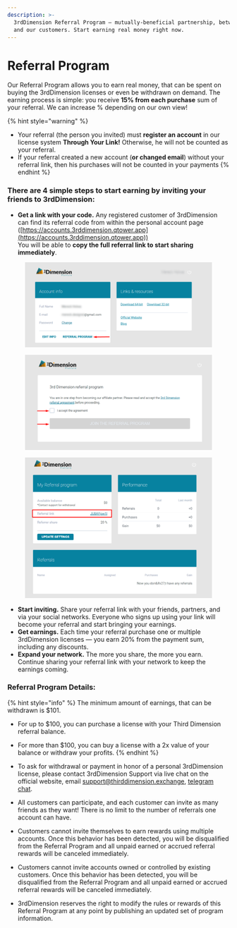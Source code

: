 ```yaml
---
description: >-
  3rdDimension Referral Program — mutually-beneficial partnership, between us
  and our customers. Start earning real money right now.
---
```


# Referral Program

Our Referral Program allows you to earn real money, that can be spent on buying the 3rdDimension licenses or even be withdrawn on demand. The earning process is simple: you receive **15% from each purchase** sum of your referral. We can increase % depending on our own view!

{% hint style="warning" %}
* Your referral (the person you invited) must **register an account** in our license system **Through Your Link!** Otherwise, he will not be counted as your referral.
* If your referral created a new account (**or changed email**) without your referral link, then his purchases will not be counted in your payments
{% endhint %}

### **There are 4 simple steps to start earning by inviting your friends to 3rdDimension:**

* **Get a link with your code.** Any registered customer of 3rdDimension can find its referral code from within the personal account page ([https://accounts.3rddimension.qtower.app](https://accounts.3rddimension.qtower.app)) \
  You will be able to **copy the full referral link to start sharing immediately**.

<figure><img src="../.gitbook/assets/Screenshot_1 (1).png" alt=""><figcaption></figcaption></figure>

<figure><img src="../.gitbook/assets/Screenshot_2 (2).png" alt=""><figcaption></figcaption></figure>

<figure><img src="../.gitbook/assets/Screenshot_3 (4).png" alt=""><figcaption></figcaption></figure>

* **Start inviting.** Share your referral link with your friends, partners, and via your social networks. Everyone who signs up using your link will become your referral and start bringing your earnings.
* **Get earnings.** Each time your referral purchase one or multiple 3rdDimension licenses — you earn 20% from the payment sum, including any discounts.
* **Expand your network.** The more you share, the more you earn. Continue sharing your referral link with your network to keep the earnings coming.

### **Referral Program Details:**

{% hint style="info" %}
The minimum amount of earnings, that can be withdrawn is $101.

* For up to $100, you can purchase a license with your Third Dimension referral balance.
* For more than $100, you can buy a license with a 2x value of your balance or withdraw your profits.
{% endhint %}

* To ask for withdrawal or payment in honor of a personal 3rdDimension license, please contact 3rdDimension Support via live chat on the official website, email support@thirddimension.exchange, [telegram chat](https://t.me/ThirdDimensionSupport).
* All customers can participate, and each customer can invite as many friends as they want! There is no limit to the number of referrals one account can have.
* Customers cannot invite themselves to earn rewards using multiple accounts. Once this behavior has been detected, you will be disqualified from the Referral Program and all unpaid earned or accrued referral rewards will be canceled immediately.
* Customers cannot invite accounts owned or controlled by existing customers. Once this behavior has been detected, you will be disqualified from the Referral Program and all unpaid earned or accrued referral rewards will be canceled immediately.
* 3rdDimension reserves the right to modify the rules or rewards of this Referral Program at any point by publishing an updated set of program information.
